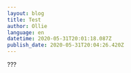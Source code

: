 ```yaml
---
layout: blog
title: Test
author: Ollie
language: en
datetime: 2020-05-31T20:01:18.087Z
publish_date: 2020-05-31T20:04:26.420Z
---
```

???